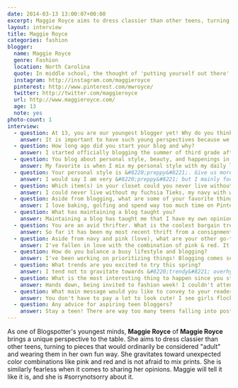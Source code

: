 ```yaml
---
date: 2014-03-13 13:00:07+00:00
excerpt: Maggie Royce aims to dress classier than other teens, turning to pieces that would ordinarily be considered "adult" and wearing them in her own fun way.
layout: interview
title: Maggie Royce
categories: fashion
blogger:
  name: Maggie Royce
  genre: Fashion
  location: North Carolina
  quote: In middle school, the thought of 'putting yourself out there' is unheard of. Blogging has taught me to have very thick skin.
  instagram: http://instagram.com/maggieroyce
  pinterest: http://www.pinterest.com/mwroyce/
  twitter: http://twitter.com/maggieroyce
  url: http://www.maggieroyce.com/
  age: 13
  note: yes
photo-count: 1
interview:
  - question: At 13, you are our youngest blogger yet! Why do you think it is important to have young, fresh perspectives out there in the blogosphere?
    answer: It is important to have such young perspectives because we are the growing age of fashion. Someday the fashion industry will be us teens, but grown up, so why not start now? Also, fashion needs to be able to have fun which is what us teenagers bring to the table.
  - question: How long ago did you start your blog and why?
    answer: I started officially blogging the summer of third grade after moving to NC. My dad is involved in the media world so he suggested I blog! Last year I &#8220;reset&#8221; my blog to make it less &#8220;tweenybopper&#8221; and have been on it ever since!
  - question: You blog about personal style, beauty, and happenings in your daily life. Which of these is your favorite to post about?
    answer: My favorite is when I mix my personal style with my daily life. When I put an outfit post I’ll relate it back to my life giving readers a chance to know me. I never want to be the girl who only posts outfit photos or only gives studying advice because why not have fun with trying everything?
  - question: Your personal style is &#8220;preppy&#8221;. Give us more details about your wardrobe.
    answer: I would say I am very &#8220;preppy&#8221; but I mainly focus on trying to dress &#8220;classier&#8221; than the average teen. Most girls my age love tightfitting skirts and crop tops whereas I gravitate towards twirly dresses and blazers. I love taking adult-esque pieces and sassing them up a bit to make them my own. My closet has a ton of fun different colored pants, statement necklaces and way too many stripes.
  - question: Which item(s) in your closet could you never live without?
    answer: I could never live without my fuchsia Tieks, my navy with white tipped blazer and my hairbows. My hair is short so my bows add a lot to my look! Tieks are SO comfy and add a huge pop of color to my outfits. The blazer dresses up my look and makes me feel so fabulous. I love having pieces that make you feel like a million bucks, which my blazer is one of them.
  - question: Aside from blogging, what are some of your favorite things to do?
    answer: I love baking, golfing and spend way too much time on Pinterest with my Mom. Cliché middleschool sleepovers with my best friends are one of my all-time loves, there’s something fun about getting n-o sleep. Also I love surfing, sailing and going to the beach in the warmer months.
  - question: What has maintaining a blog taught you?
    answer: Maintaining a blog has taught me that I have my own opinion and that it's ok for me to say what I'd like. I've became so much more confident since restarting my blog and it shows. My blog has taught me networking skills which has helped me online and off! It has also taught me that I have to believe in myself and not to care what others think. In middle school, the thought of &#8220;putting yourself out there&#8221; is unheard of. Blogging has taught me to have very thick skin.
  - question: You are an avid thrifter. What is the coolest bargain treasure that you've found?
    answer: So far it has been my most recent thrift from a consignment store up in New England. My mom (partner in crime) found an amazing long sleeve Lilly Pulitzer tunic. It has pink and green scallops with giraffes, totally retro early Lilly! Not to mention it was $15, a total steal!
  - question: Aside from navy and pink (love), what are your other go-to colors and patterns?
    answer: I've fallen in love with the combination of pink & red. It looks so fun and bright, totally unexpected! Also I love grey and pink (I really love pink), it is a super transitional color scheme.
  - question: How do you balance a busy lifestyle and blogging?
    answer: I've been working on prioritizing things! Blogging comes second to school/life so my posts aren’t as frequent as I’d like. Instead of using one planner I use my school planner (given to me by my school) as well as a notebook filled with to-do lists. It’s crazy but somehow I somewhat manage!
  - question: What trends are you excited to try this spring?
    answer: I tend not to gravitate towards &#8220;trendy&#8221; overhyped pieces but I'd love the look of mixing patterns! It isn't super &#8220;springy&#8221; or &#8220;trendy&#8221; but I love it. Pastels look adorable but aren’t flattering on me. I would wear them if they actually looked good!
  - question: What is the most interesting thing to happen since you started blogging?
    answer: Hands down, being invited to fashion week! I couldn't attend since I recently had surgery along with school but oh my gosh how I wanted to go! It was unexplainably the best feeling ever to receive the email asking if I could go. Also I was featured in Girls Life Magazine a few years back which was surreal!
  - question: What main message would you like to convey to your readers?
    answer: You don't have to pay a lot to look cute! I see girls flocking to the most expensive items because they’re more expensive but really, you don't have to. While it is fun to splurge every once in a while, you don't always have to.
  - question: Any advice for aspiring teen bloggers?
    answer: Stay a teen! There are way too many teens falling into posting about &#8220;coffee table books&#8221; and &#8220;eye creams&#8221; (no - but really they do) which can be fun, but teens have many years before they need to worry about that! If you're a teen blogger, most likely other teens will be reading your blog and definitely don't care about eye creams... #sorrynotsorry
---
```


As one of Blogspotter's youngest minds, **Maggie Royce** of **Maggie Royce** brings a unique perspective to the table. She aims to dress classier than other teens, turning to pieces that would ordinarily be considered "adult" and wearing them in her own fun way. She gravitates toward unexpected color combinations like pink and red and is not afraid to mix prints. She is similarly fearless when it comes to sharing her opinions. Maggie will tell it like it is, and she is #sorrynotsorry about it.